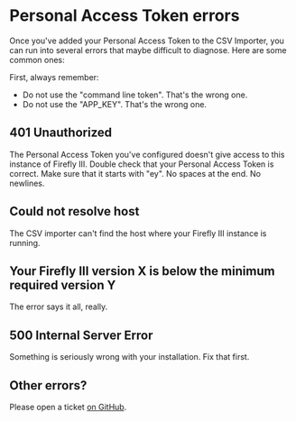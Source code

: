 # Personal Access Token errors

Once you've added your Personal Access Token to the CSV Importer, you can run into several errors that maybe difficult to diagnose. Here are some common ones:

First, always remember:

- Do not use the "command line token". That's the wrong one.
- Do not use the "APP_KEY". That's the wrong one.

## 401 Unauthorized

The Personal Access Token you've configured doesn't give access to this instance of Firefly III. Double check that your Personal Access Token is correct. Make sure that it starts with "ey". No spaces at the end. No newlines.

## Could not resolve host

The CSV importer can't find the host where your Firefly III instance is running.

## Your Firefly III version X is below the minimum required version Y

The error says it all, really.

## 500 Internal Server Error

Something is seriously wrong with your installation. Fix that first.

## Other errors?

Please open a ticket [on GitHub](https://github.com/firefly-iii/firefly-iii/).
